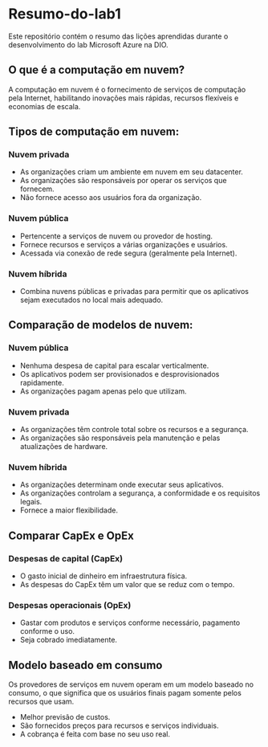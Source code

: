 # Resumo-do-lab1
Este repositório contém o resumo das lições aprendidas durante o desenvolvimento do lab Microsoft Azure na DIO.

## O que é a computação em nuvem?
A computação em nuvem é o fornecimento de serviços de computação pela Internet, habilitando inovações mais rápidas, recursos flexíveis e economias de escala.

## Tipos de computação em nuvem:

### Nuvem privada
- As organizações criam um ambiente em nuvem em seu datacenter.
- As organizações são responsáveis por operar os serviços que fornecem.
- Não fornece acesso aos usuários fora da organização.

### Nuvem pública
- Pertencente a serviços de nuvem ou provedor de hosting.
- Fornece recursos e serviços a várias organizações e usuários.
- Acessada via conexão de rede segura  (geralmente pela Internet).

### Nuvem híbrida
- Combina nuvens públicas e privadas para permitir que os aplicativos sejam executados no local mais adequado.

## Comparação de modelos de nuvem:

### Nuvem pública
- Nenhuma despesa de capital para escalar verticalmente.
- Os aplicativos podem ser provisionados e desprovisionados rapidamente.
- As organizações pagam apenas pelo que utilizam.

### Nuvem privada
- As organizações têm controle total sobre os recursos e a segurança. 
- As organizações são responsáveis pela manutenção e pelas atualizações de hardware.

### Nuvem híbrida
- As organizações determinam onde executar seus aplicativos.
- As organizações controlam a segurança, a conformidade e os requisitos legais.
- Fornece a maior flexibilidade.

## Comparar CapEx e OpEx

### Despesas de capital (CapEx)
- O gasto inicial de dinheiro em infraestrutura física.
- As despesas do CapEx têm um valor que se reduz com o tempo.

### Despesas operacionais (OpEx)
- Gastar com produtos e serviços conforme necessário, pagamento conforme o uso. 
- Seja cobrado imediatamente.

## Modelo baseado em consumo
Os provedores de serviços em nuvem operam em um modelo baseado no consumo,  o que significa que os usuários finais pagam somente pelos recursos que usam.

- Melhor previsão de custos.
- São fornecidos preços para recursos e serviços individuais.
- A cobrança é feita com base no seu uso real.
